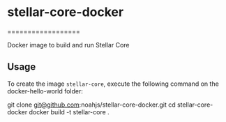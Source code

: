 # stellar-core-docker
==================

Docker image to build and run Stellar Core

Usage
-----

To create the image `stellar-core`, execute the following command on the docker-hello-world folder:
  
  git clone git@github.com:noahjs/stellar-core-docker.git
  cd stellar-core-docker
  docker build -t stellar-core .

